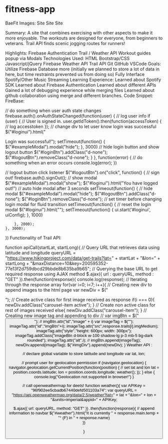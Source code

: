 # fitness-app

BaeFit
Images:
Site Site Site

Summary:
A site that combines exercising with other aspects to make it more enjoyable. The workouts are designed for everyone, from beginners to veterans. Trail API finds scenic jogging routes for runners!

Highlights:
Firebase Authentication
Trail / Weather API
Workout guides popup via Modals
Technologies Used:
HTML
Bootstrap/CSS
Javascript/jQuery
Firebase
Weather API
Trail API
Git
GitHub
VSCode
Goals:
Utilize Firebase Database more (initially we planned to store a lot of data in here, but time restraints prevented us from doing so)
Fully Interface Spotify/Other Music Streaming
Learning Experience:
Learned about Spotify SDK
Learned about Firebase Authentication
Learned about different APIs
Gained a lot of debugging experience while merging files
Learned about github collaboration using merge and different branches.
Code Snippet:
FireBase:

// do something when user auth state changes
firebase.auth().onAuthStateChanged(function(user) {
    // log user info
    if (user) {
        // User is signed in.
        user.getIdToken().then(function(accessToken) {
            // log accesstoken
        });
        // change div to let user know login was successful
        $("#loginui").html("<p>Login was successful!");
        setTimeout(function() {
            $("#exampleModal").modal("hide");
        }, 3000)
        // hide login button and show logout button
        $("#loginBtn").addClass("d-none");
        $("#logoutBtn").removeClass("d-none");
    }
}, function(error) {
    // do something when an error occurs
    console.log(error);
})

// logout button click listener
$("#logoutBtn").on("click", function() {
    // sign out!
    firebase.auth().signOut();
    // show modal
    $("#exampleModal").modal("show");
    $("#loginui").html("You have logged out!")
    // auto hide modal after 3 seconds
    setTimeout(function() {
        // hide modal
        $("#exampleModal").modal("hide");
        $("#logoutBtn").addClass("d-none");
        $("#loginBtn").removeClass("d-none");
        // set timer before changing login modal for fluid transition
        setTimeout(function() {
            // reset the login modal
            $("#loginui").html("");
            setTimeout(function() {
                ui.start('#loginui', uiConfig);
            }, 1000)
            
        }, 2000);
    }, 3000);
})
Functionality of Trail API:

function apiCall(startLat, startLong){
        // Query URL that retrieves data using latitude and longitude
        queryURL = "https://www.hikingproject.com/data/get-trails?lat=" + startLat + "&lon=" + startLong + "&maxDistance=10&key=200595352-77e13f2d759dbcd29bbde8b635ba9b65";
            // Querying the base URL to get required response using AJAX method
            $.ajax({
                url : queryURL,
                method : "GET"
            }).then(function(response){
                console.log(response);
                // Iterating through the response array
                for(var i=0; i<7; i++){
                // Creating new div to append images to the html page
                var newDiv = $("<div>");
                // Create active class for first image received as response
                    if(i === 0){
                   newDiv.addClass("carousel-item active");
                    }
                    // Create non active class for rest of images received
                    else{
                    newDiv.addClass("carousel-item");
                    }
                    // Creating new image tag and appending to div
                //    var imgBtn = $("<button>");
                //    imgBtn.attr("id","image" + i)
                   var imageTag = $("<img>");
                   imageTag.attr("id","imgBtn"+i);
                   imageTag.attr("src",response.trails[i].imgMedium);
                   imageTag.attr("style","height: 600px; width: 300px");
                   imageTag.addClass("imageBtn d-block w-100 shadow-lg p-3 mb-5 bg-dark rounded");
                   imageTag.attr("alt",i);
                //    imgBtn.append(imageTag);
                   newDiv.append(imageTag);
                   $("#imgDiv").append(newDiv);
                }
Weather API :

// declare global variable to store latitude and longitude
var lat,
    lon;

// prompt user for geolocation permission
if (navigator.geolocation) {
    navigator.geolocation.getCurrentPosition(function(position) {
        // set lat and lon
        lat = position.coords.latitude;
        lon = position.coords.longitude;
        weather();
    });
} else {
    console.log("Geolocation not supported in browser!")
}

// call openweathermap for deets!
function weather(){
    var APIKey = "96f902ee5cbadb67440defd501103a74";
    var queryURL = "https://api.openweathermap.org/data/2.5/weather?lat=" + lat + "&lon=" + lon + "&units=imperial&appid=" + APIKey;

$.ajax({
    url: queryURL,
    method: "GET"
})
.then(function(response){
    // append information to navbar
    $("#weather").html("It is currently " + response.main.temp + "° (F) in " + response.name)    
})

}
